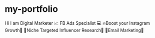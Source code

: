 # my-portfolio
Hi I am Digital Marketer 📈 FB Ads Specialist 💻 ️‍🔥Boost your Instagram Growth🎢 🌟Niche Targeted Influencer Research🎯 📧Email Marketing🚀
